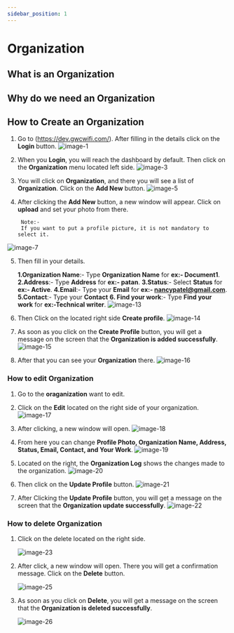 ```yaml
---
sidebar_position: 1
---
```

# Organization

## What is an Organization
## Why do we need an Organization
## How to Create an Organization
1. Go to (https://dev.gwcwifi.com/). After filling in the details click on the **Login** button.
 ![image-1](https://github.com/Nancypatel1103/ComplianceClient/assets/153616269/ff256190-909d-4dc8-90cf-1cdb851309f7)

2. When you **Login**, you will reach the dashboard by default. Then click on the **Organization** menu located left side.
![image-3](https://github.com/Nancypatel1103/ComplianceClient/assets/153616269/fbbd8419-0bf2-4bc8-a31f-244ee69aa878)

3. You will click on **Organization**, and there you will see a list of **Organization**. Click on the **Add New** button.
![image-5](https://github.com/Nancypatel1103/ComplianceClient/assets/153616269/78522639-0be4-4b4f-b533-f58281856c8f)

4. After clicking the **Add New** button, a new window will appear. Click on **upload** and set your photo from there. 
   ``` 
    Note:-
    If you want to put a profile picture, it is not mandatory to select it.
   ```
  ![image-7](https://github.com/Nancypatel1103/ComplianceClient/assets/153616269/06d3c40b-78af-4dd3-a922-9c9759ff3eff)

5. Then fill in your details.

   **1.Organization Name**:- Type **Organization Name** for **ex:- Document1**.
   **2.Address**:- Type **Address** for **ex:- patan**.
   **3.Status**:- Select **Status** for **ex:- Active**.
   **4.Email**:- Type your **Email** for **ex:- nancypatel@gmail.com**.
   **5.Contact**:- Type your **Contact**
   **6. Find your work**:- Type **Find your work** for **ex:-Technical writer**.
   ![image-13](https://github.com/Nancypatel1103/ComplianceClient/assets/153616269/533a5d45-57ab-49cc-8bf4-b9cc6b8f405b)
   
7. Then Click on the located right side **Create profile**.
![image-14](https://github.com/Nancypatel1103/ComplianceClient/assets/153616269/390f041c-b40c-46b4-b331-9bc043d7fd2d)

8. As soon as you click on the **Create Profile** button, you will get a message on the screen that the **Organization is added successfully**.
![image-15](https://github.com/Nancypatel1103/ComplianceClient/assets/153616269/759adc56-7d23-49d7-8d05-41df0378f18d)

9. After that you can see your **Organization** there.
![image-16](https://github.com/Nancypatel1103/ComplianceClient/assets/153616269/ca25b8b4-517a-4625-a729-3e5077ac7981)

### How to edit Organization
1. Go to the **oraganization** want to edit.
2. Click on the **Edit** located on the right side of your organization.
![image-17](https://github.com/Nancypatel1103/ComplianceClient/assets/153616269/05e94a69-fc3c-493a-93af-c7131a3809ef)

3. After clicking, a new window will open.
![image-18](https://github.com/Nancypatel1103/ComplianceClient/assets/153616269/621901e2-912f-41ab-b7fa-c78366361c0b)

4. From here you can change **Profile Photo, Organization Name, Address, Status, Email, Contact, and Your Work**.
![image-19](https://github.com/Nancypatel1103/ComplianceClient/assets/153616269/44eba193-aed1-4cbb-8442-7f0c6a45e86b)

5. Located on the right, the **Organization Log** shows the changes made to the organization.
![image-20](https://github.com/Nancypatel1103/ComplianceClient/assets/153616269/2284630b-442e-4025-b359-586234a840e2)

6. Then click on the **Update Profile** button.
![image-21](https://github.com/Nancypatel1103/ComplianceClient/assets/153616269/3d0745bc-37b9-4bb5-9614-11e86315f02f)


7. After Clicking the **Update Profile** button, you will get a message on the screen that the **Organization update successfully**.
![image-22](https://github.com/Nancypatel1103/ComplianceClient/assets/153616269/932396a9-073f-4f17-bacb-524fd094cb5e)

### How to delete Organization
1. Click on the delete located on the right side.

   ![image-23](https://github.com/Nancypatel1103/ComplianceClient/assets/153616269/a53996fe-4349-4df1-8652-5f2ba67173c5)

2. After click, a new window will open. There you will get a confirmation message. Click on the **Delete** button.

   ![image-25](https://github.com/Nancypatel1103/ComplianceClient/assets/153616269/a9c569ae-ebcb-4c74-a1a4-177d9cc30c51)

4. As soon as you click on **Delete**, you will get a message on the screen that the **Organization is deleted successfully**.

   ![image-26](https://github.com/Nancypatel1103/ComplianceClient/assets/153616269/f644c6c3-aaf9-4d3e-89fd-cc75b4124a1b)

